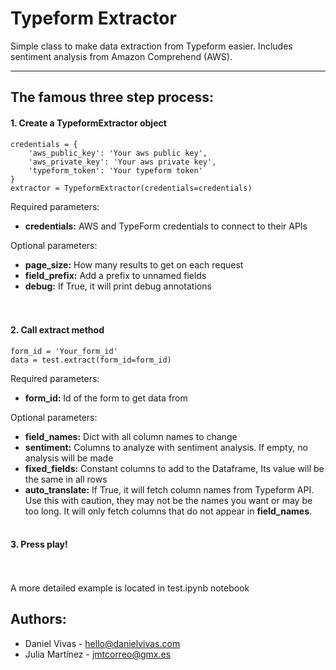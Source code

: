 # Typeform Extractor

Simple class to make data extraction from Typeform easier. Includes sentiment analysis from Amazon Comprehend (AWS).

***

## The famous three step process:
#### 1. Create a TypeformExtractor object
    credentials = {
        'aws_public_key': 'Your aws public key',
        'aws_private_key': 'Your aws private key',
        'typeform_token': 'Your typeform token'
    }
    extractor = TypeformExtractor(credentials=credentials)

Required parameters:
- **credentials:** AWS and TypeForm credentials to connect to their APIs

Optional parameters:
- **page_size:** How many results to get on each request
- **field_prefix:** Add a prefix to unnamed fields
- **debug:** If True, it will print debug annotations
<br/><br/><br/>

#### 2. Call extract method
    form_id = 'Your_form_id'
    data = test.extract(form_id=form_id)

Required parameters:
- **form_id:** Id of the form to get data from

Optional parameters:
- **field_names:** Dict with all column names to change
- **sentiment:** Columns to analyze with sentiment analysis. If empty, no analysis will be made
- **fixed_fields:** Constant columns to add to the Dataframe, Its value will be the same in all rows
- **auto_translate:** If True, it will fetch column names from Typeform API. Use this with caution, they may not be the names you want or may be too long. It will only fetch columns that do not appear in **field_names**.
<br/><br/>

#### 3. Press play!
<br/><br/>
A more detailed example is located in test.ipynb notebook

## Authors:
- Daniel Vivas - hello@danielvivas.com
- Julia Martínez - jmtcorreo@gmx.es
